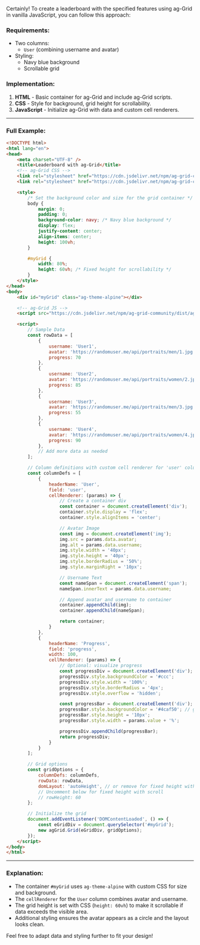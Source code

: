 Certainly! To create a leaderboard with the specified features using ag-Grid in vanilla JavaScript, you can follow this approach:

### Requirements:
- Two columns: 
  - `User` (combining username and avatar)
- Styling:
  - Navy blue background
  - Scrollable grid

### Implementation:

1. **HTML** - Basic container for ag-Grid and include ag-Grid scripts.
2. **CSS** - Style for background, grid height for scrollability.
3. **JavaScript** - Initialize ag-Grid with data and custom cell renderers.

---

### Full Example:

```html
<!DOCTYPE html>
<html lang="en">
<head>
    <meta charset="UTF-8" />
    <title>Leaderboard with ag-Grid</title>
    <!-- ag-Grid CSS -->
    <link rel="stylesheet" href="https://cdn.jsdelivr.net/npm/ag-grid-community/styles/ag-grid.css" />
    <link rel="stylesheet" href="https://cdn.jsdelivr.net/npm/ag-grid-community/styles/ag-theme-alpine.css" />

    <style>
        /* Set the background color and size for the grid container */
        body {
            margin: 0;
            padding: 0;
            background-color: navy; /* Navy blue background */
            display: flex;
            justify-content: center;
            align-items: center;
            height: 100vh;
        }

        #myGrid {
            width: 80%;
            height: 60vh; /* Fixed height for scrollability */
        }
    </style>
</head>
<body>
    <div id="myGrid" class="ag-theme-alpine"></div>

    <!-- ag-Grid JS -->
    <script src="https://cdn.jsdelivr.net/npm/ag-grid-community/dist/ag-grid-community.noStyle.js"></script>

    <script>
        // Sample Data
        const rowData = [
            {
                username: 'User1',
                avatar: 'https://randomuser.me/api/portraits/men/1.jpg',
                progress: 70
            },
            {
                username: 'User2',
                avatar: 'https://randomuser.me/api/portraits/women/2.jpg',
                progress: 85
            },
            {
                username: 'User3',
                avatar: 'https://randomuser.me/api/portraits/men/3.jpg',
                progress: 55
            },
            {
                username: 'User4',
                avatar: 'https://randomuser.me/api/portraits/women/4.jpg',
                progress: 90
            },
            // Add more data as needed
        ];

        // Column definitions with custom cell renderer for 'user' column
        const columnDefs = [
            {
                headerName: 'User',
                field: 'user',
                cellRenderer: (params) => {
                    // Create a container div
                    const container = document.createElement('div');
                    container.style.display = 'flex';
                    container.style.alignItems = 'center';

                    // Avatar Image
                    const img = document.createElement('img');
                    img.src = params.data.avatar;
                    img.alt = params.data.username;
                    img.style.width = '40px';
                    img.style.height = '40px';
                    img.style.borderRadius = '50%';
                    img.style.marginRight = '10px';

                    // Username Text
                    const nameSpan = document.createElement('span');
                    nameSpan.innerText = params.data.username;

                    // Append avatar and username to container
                    container.appendChild(img);
                    container.appendChild(nameSpan);

                    return container;
                }
            },
            {
                headerName: 'Progress',
                field: 'progress',
                width: 100,
                cellRenderer: (params) => {
                    // Optional: visualize progress
                    const progressDiv = document.createElement('div');
                    progressDiv.style.backgroundColor = '#ccc';
                    progressDiv.style.width = '100%';
                    progressDiv.style.borderRadius = '4px';
                    progressDiv.style.overflow = 'hidden';

                    const progressBar = document.createElement('div');
                    progressBar.style.backgroundColor = '#4caf50'; // green
                    progressBar.style.height = '10px';
                    progressBar.style.width = params.value + '%';

                    progressDiv.appendChild(progressBar);
                    return progressDiv;
                }
            }
        ];

        // Grid options
        const gridOptions = {
            columnDefs: columnDefs,
            rowData: rowData,
            domLayout: 'autoHeight', // or remove for fixed height with scroll
            // Uncomment below for fixed height with scroll
            // rowHeight: 60
        };

        // Initialize the grid
        document.addEventListener('DOMContentLoaded', () => {
            const eGridDiv = document.querySelector('#myGrid');
            new agGrid.Grid(eGridDiv, gridOptions);
        });
    </script>
</body>
</html>
```

---

### Explanation:
- The container `#myGrid` uses `ag-theme-alpine` with custom CSS for size and background.
- The `cellRenderer` for the `User` column combines avatar and username.
- The grid height is set with CSS (`height: 60vh`) to make it scrollable if data exceeds the visible area.
- Additional styling ensures the avatar appears as a circle and the layout looks clean.

Feel free to adapt data and styling further to fit your design!